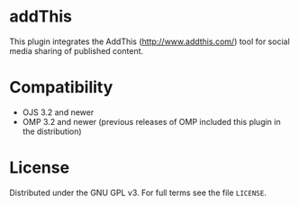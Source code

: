 # addThis
This plugin integrates the AddThis (http://www.addthis.com/) tool for social media sharing of published content.

# Compatibility

- OJS 3.2 and newer
- OMP 3.2 and newer (previous releases of OMP included this plugin in the distribution)

# License
Distributed under the GNU GPL v3. For full terms see the file `LICENSE`.
